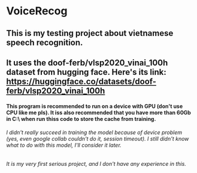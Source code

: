 # VoiceRecog

## This is my testing project about vietnamese speech recognition. 
## It uses the doof-ferb/vlsp2020_vinai_100h dataset from hugging face. Here's its link: https://huggingface.co/datasets/doof-ferb/vlsp2020_vinai_100h

#### This program is recommended to run on a device with GPU (don't use CPU like me pls). It iss also recommended that you have more than 60Gb in C:\ when run thiss code to store the cache from training.

###### I didn't really succeed in training the model because of device problem (yes, even google collab couldn't do it, session timeout). I still didn't know what to do with this model, I'll consider it later.
###### It is my very first serious project, and I don't have any experience in this.
